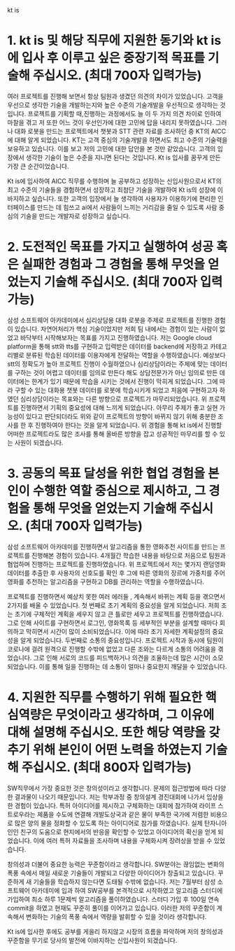 kt is

# 1. kt is 및 해당 직무에 지원한 동기와 kt is에 입사 후 이루고 싶은 중장기적 목표를 기술해 주십시오. (최대 700자 입력가능)

여러 프로젝트를 진행해 보면서 항상 팀원과 생겼던 의견의 차이가 있었습니다. 고객을 우선으로 생각한 기술을 개발하는지와 높은 수준의 기술개발을 우선적으로 생각하는 것입니다. 프로젝트를 기획할 때,진행하는 과정에서도 늘 이 두 가지 의견 차이로 인하여 마찰을 겪고 저 또한 어느 것이 우선인가에 대한 고민에 답을 내리지 못하였습니다. 그러나 대화 로봇을 만드는 프로젝트에서 챗봇과 STT 관련 자료를 조사하던 중 KT의 AICC에 대해 알게 되었습니다. KT는 고객 중심의 기술개발을 하면서도 최고 수준의 기술력을 보유하고 있습니다. 이를 보고 저의 고민에 대한 답안을 본 것만 같았습니다. 고객의 입장에서 생각한 기술이 높은 수준을 지니면 된다는 것입니다. Kt is 입사를 꿈꾸게 만든 가장 큰 순간이었습니다.

Kt is에 입사하여 AICC 직무를 수행하며 늘 공부하고 성장하는 신입사원으로서 KT의 최고 수준의 기술들을 경험하면서 성장하고 최첨단 기술을 개발하여 Kt is의 성장에 이바지하고 싶습니다. 또한 고객의 입장에서 늘 생각하여 사용자가 이용하기에 편리한 인터페이스를 만드는 데 힘쓰고 ai에서 사람들이 느끼는 거리감을 줄일 수 있도록 사람 중심의 기술을 만드는 개발자로 성장하고 싶습니다.

# 2. 도전적인 목표를 가지고 실행하여 성공 혹은 실패한 경험과 그 경험을 통해 무엇을 얻었는지 기술해 주십시오. (최대 700자 입력가능)

삼성 소프트웨어 아카데미에서 심리상담용 대화 로봇을 주제로 프로젝트를 진행한 경험이 있습니다. 자연어처리가 핵심 기술이었지만 저희 팀 내에서는 경험이 있는 사람이 없었고 바닥부터 시작해보자는 목표를 가지고 진행하였습니다. 저는 Google cloud platform을 통해 stt와 tts를 구현하고 입력받은 데이터를 backend에 저장하고 카테고리별로 분류된 학습된 데이터를 이용자에게 전달하는 역할을 수행하였습니다. 예상보다 stt의 정확도가 높아 프로젝트 진행이 수월하였으나 심리상담이라는 주제에 맞는 데이터를 구하는 것이 어렵고 데이터를 임의로 만든다 해도 상담전문가가 아닌 임의로 만든 데이터에는 한계가 있기 때문에 학습을 시키는 것에서 진행이 막히게 되었습니다. 그에 따라 구할 수 있는 대화용 챗봇 데이터를 로봇에 학습시키게 되었고 처음에 구현하고자 하였던 심리상담이라는 목표와는 다른 방향으로 프로젝트가 마무리되었습니다.
위 프로젝트를 진행하면서 기획의 중요성에 대해 느끼게 되었습니다. 아무리 주제가 좋고 실현 가능성이 있다고 판단되더라도 위와 같이 프로젝트의 방향이 바뀌지 않기 위해 충분한 조사를 한 후 진행하여야 한다는 것을 알게 되었습니다. 위 경험을 통해 kt is에서 진행할 어떠한 프로젝트라도 많은 조사를 통해 올바른 방향을 잡고 성공적인 마무리를 할 수 있는 사원이 되겠습니다.

# 3. 공동의 목표 달성을 위한 협업 경험을 본인이 수행한 역할 중심으로 제시하고, 그 경험을 통해 무엇을 얻었는지 기술해 주십시오. (최대 700자 입력가능)

삼성 소프트웨어 아카데미를 진행하면서 알고리즘을 통한 영화추천 사이트를 만드는 프로젝트를 진행해본 경험이 있습니다. 4개월간 학습한 내용을 바탕으로 처음으로 팀원과 협업하며 진행하는 프로젝트를 진행하였습니다. 위 프로젝트에서 저는 몇가지 랜덤영화 데이터를 추출한 후 사용자의 선호도를 확인 후 그에 따른 영화의 장르에 가중치를 주어 영화를 추천하는 알고리즘을 구현하고 DB를 관리하는 역할을 수행하였습니다.

프로젝트를 진행하면서 예상치 못한 여러 에러들 , 계속해서 바뀌는 계획 등을 겪으면서 2가지를 배울 수 있었습니다. 첫 번째로 초기 계획의 중요성을 알게 되었습니다. 저희 조는 초기에 구체적인 계획을 세우지 않고 큰 틀로만 세우고 프로젝트를 진행하였습니다. 그로 인해 사이트를 구현하면서 로그인, 영화목록 등 세부적인 부분을 설계할 때마다 회의하고 막히면서 시간이 많이 소비되었습니다. 이에 따라 초기 자세한 계획설정의 중요성을 알게 되었습니다. 두번째로 소통의 중요성입니다. 프로젝트 시작과 동시에 팀원이 코로나에 걸려 원격으로 진행할 수밖에 없었고 다른 조와는 다르게 소통의 어려움을 겪었습니다. 그로 인해 서로의 코드를 피드백하거나 의견을 조율하는데 많은 시간이 소모되었습니다. 이를 통해 일을 진행하는 데 소통이 얼마나 중요한지 깨달을 수 있었습니다. 
 


# 4. 지원한 직무를 수행하기 위해 필요한 핵심역량은 무엇이라고 생각하며, 그 이유에 대해 설명해 주십시오. 또한 해당 역량을 갖추기 위해 본인이 어떤 노력을 하였는지 기술해 주십시오. (최대 800자 입력가능)

SW직무에서 가장 중요한 것은 창의성이라고 생각합니다. 문제의 접근방법에 따라 다양한 결과물이 나오기 때문입니다. 저는 학부과정 중 창의설계 경진대회에 나가서 입상을 한 경험이 있습니다. 특허 아이디어를 제시하고 구체화하는 대회에 참가하여 라이프 스트로우라는 제품을 수도에 연결해 개발도상국과 같은 물이 부족한 국가에 저렴한 비용으로 많은 양의 물을 정화할 수 있도록 하는 아이디어로 참가를 하였습니다. 실제 탄자니아인인 친구의 도움으로 현지에서의 반응을 확인할 수 있었고 아이디어의 확신을 얻게 되었습니다. 이에 여러 특허 자료들을 조사하며 내용을 구체화시켜 장려상을 받을 수 있었습니다. 

창의성과 더불어 중요한 능력은 꾸준함이라고 생각합니다. SW분야는 끊임없는 변화의 폭풍 속에서 매일 새로운 기술들이 개발되고 다양한 아이디어가 창출되고 있습니다. 꾸준하게 새 기술들을 학습하지 않는다면 도태될 수밖에 없습니다. 저는 7월부터 삼성 소프트웨어 아카데미에 입과 하여 SW공부를 본격적으로 시작하였고 알고리즘 스터디에 가입하여 최소 하루 1문제씩 알고리즘을 풀이하였습니다. 스터디 가입 후 100일 연속 commit을 하였고 현재도 꾸준히 풀이를 이어가고 있습니다. 이러한 저의 꾸준함이 계속해서 변화하는 기술의 폭풍 속에서 역량을 발휘할 수 있을 것이라 생각합니다. 

Kt is에 입사한 후에도 공부를 게을리 하지않고 시장의 흐름을 파악하며 저의 창의성과 꾸준함을 무기로 당사의 발전에 이바지하는 신입사원이 되겠습니다.

